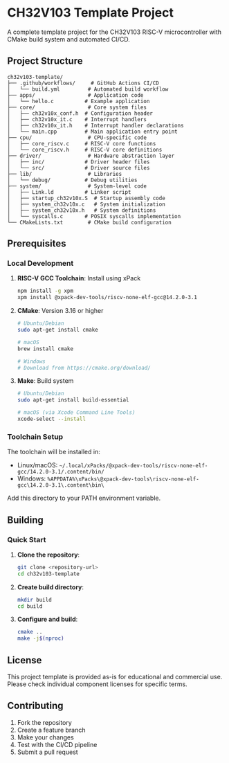 # CH32V103 Template Project

A complete template project for the CH32V103 RISC-V microcontroller with CMake build system and automated CI/CD.

## Project Structure

```
ch32v103-template/
├── .github/workflows/     # GitHub Actions CI/CD
│   └── build.yml         # Automated build workflow
├── apps/                 # Application code
│   └── hello.c          # Example application
├── core/                 # Core system files
│   ├── ch32v10x_conf.h  # Configuration header
│   ├── ch32v10x_it.c    # Interrupt handlers
│   ├── ch32v10x_it.h    # Interrupt handler declarations
│   └── main.cpp         # Main application entry point
├── cpu/                  # CPU-specific code
│   ├── core_riscv.c     # RISC-V core functions
│   └── core_riscv.h     # RISC-V core definitions
├── driver/               # Hardware abstraction layer
│   ├── inc/             # Driver header files
│   └── src/             # Driver source files
├── lib/                  # Libraries
│   └── debug/           # Debug utilities
├── system/               # System-level code
│   ├── Link.ld          # Linker script
│   ├── startup_ch32v10x.S  # Startup assembly code
│   ├── system_ch32v10x.c   # System initialization
│   ├── system_ch32v10x.h   # System definitions
│   └── syscalls.c       # POSIX syscalls implementation
└── CMakeLists.txt        # CMake build configuration
```

## Prerequisites

### Local Development

1. **RISC-V GCC Toolchain**: Install using xPack
   ```bash
   npm install -g xpm
   xpm install @xpack-dev-tools/riscv-none-elf-gcc@14.2.0-3.1
   ```

2. **CMake**: Version 3.16 or higher
   ```bash
   # Ubuntu/Debian
   sudo apt-get install cmake
   
   # macOS
   brew install cmake
   
   # Windows
   # Download from https://cmake.org/download/
   ```

3. **Make**: Build system
   ```bash
   # Ubuntu/Debian
   sudo apt-get install build-essential
   
   # macOS (via Xcode Command Line Tools)
   xcode-select --install
   ```

### Toolchain Setup

The toolchain will be installed in:
- Linux/macOS: `~/.local/xPacks/@xpack-dev-tools/riscv-none-elf-gcc/14.2.0-3.1/.content/bin/`
- Windows: `%APPDATA%\xPacks\@xpack-dev-tools\riscv-none-elf-gcc\14.2.0-3.1\.content\bin\`

Add this directory to your PATH environment variable.

## Building

### Quick Start

1. **Clone the repository**:
   ```bash
   git clone <repository-url>
   cd ch32v103-template
   ```

2. **Create build directory**:
   ```bash
   mkdir build
   cd build
   ```

3. **Configure and build**:
   ```bash
   cmake ..
   make -j$(nproc)
   ```

## License

This project template is provided as-is for educational and commercial use. Please check individual component licenses for specific terms.

## Contributing

1. Fork the repository
2. Create a feature branch
3. Make your changes
4. Test with the CI/CD pipeline
5. Submit a pull request

